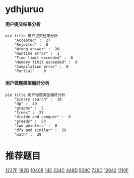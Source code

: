 # ydhjuruo

<!-- tabs:start -->



#### **用户提交结果分析**

```mermaid
pie title 用户提交结果分析
    "Accepted" :  27
    "Rejected" :  0
    "Wrong answer" :  20
    "Runtime error" :  1
    "Time limit exceeded" :  0
    "Memory limit exceeded" :  0
    "Compilation error" :  0
    "Partial" :  0
```

#### **用户做题类型偏好分析**

```mermaid
pie title 用户做题类型偏好分析
    "binary search" :  30
    "dp" :  49
    "graphs" :  5
    "trees" :  27
    "divide and conquer" :  0
    "greedy" :  54
    "two pointers" :  0
    "dfs and similar" :  39
    "math" :  39
```



<!-- tabs:end -->
# 推荐题目
[1237F](https://codeforces.com/contest/1237/problem/F)
[182D](https://codeforces.com/contest/182/problem/D)
[1040B](https://codeforces.com/contest/1040/problem/B)
[14E](https://codeforces.com/contest/14/problem/E)
[234C](https://codeforces.com/contest/234/problem/C)
[448D](https://codeforces.com/contest/448/problem/D)
[509C](https://codeforces.com/contest/509/problem/C)
[729C](https://codeforces.com/contest/729/problem/C)
[12642](https://codeforces.com/contest/1264/problem/2)
[1110F](https://codeforces.com/contest/1110/problem/F)
